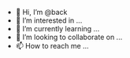 - 👋 Hi, I’m @back
- 👀 I’m interested in ...
- 🌱 I’m currently learning ...
- 💞️ I’m looking to collaborate on ...
- 📫 How to reach me ...

<!---
kcaback/kcaback is a ✨ special ✨ repository because its `README.md` (this file) appears on your GitHub profile.
You can click the Preview link to take a look at your changes.
--->
